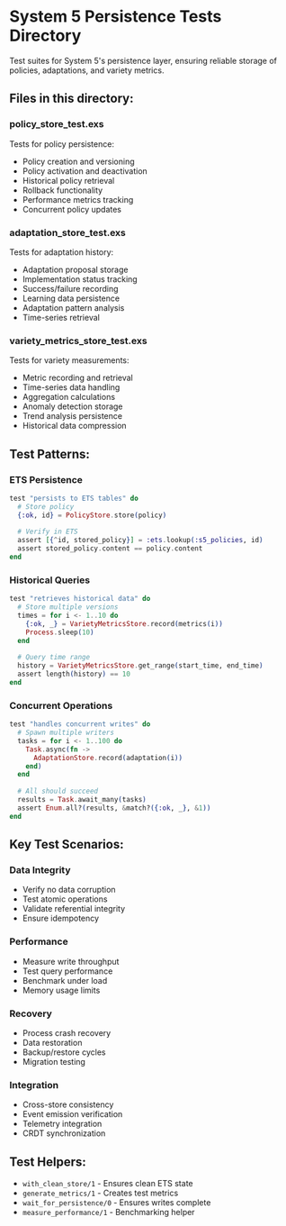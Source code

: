 # System 5 Persistence Tests Directory

Test suites for System 5's persistence layer, ensuring reliable storage of policies, adaptations, and variety metrics.

## Files in this directory:

### policy_store_test.exs
Tests for policy persistence:
- Policy creation and versioning
- Policy activation and deactivation
- Historical policy retrieval
- Rollback functionality
- Performance metrics tracking
- Concurrent policy updates

### adaptation_store_test.exs
Tests for adaptation history:
- Adaptation proposal storage
- Implementation status tracking
- Success/failure recording
- Learning data persistence
- Adaptation pattern analysis
- Time-series retrieval

### variety_metrics_store_test.exs
Tests for variety measurements:
- Metric recording and retrieval
- Time-series data handling
- Aggregation calculations
- Anomaly detection storage
- Trend analysis persistence
- Historical data compression

## Test Patterns:

### ETS Persistence
```elixir
test "persists to ETS tables" do
  # Store policy
  {:ok, id} = PolicyStore.store(policy)
  
  # Verify in ETS
  assert [{^id, stored_policy}] = :ets.lookup(:s5_policies, id)
  assert stored_policy.content == policy.content
end
```

### Historical Queries
```elixir
test "retrieves historical data" do
  # Store multiple versions
  times = for i <- 1..10 do
    {:ok, _} = VarietyMetricsStore.record(metrics(i))
    Process.sleep(10)
  end
  
  # Query time range
  history = VarietyMetricsStore.get_range(start_time, end_time)
  assert length(history) == 10
end
```

### Concurrent Operations
```elixir
test "handles concurrent writes" do
  # Spawn multiple writers
  tasks = for i <- 1..100 do
    Task.async(fn ->
      AdaptationStore.record(adaptation(i))
    end)
  end
  
  # All should succeed
  results = Task.await_many(tasks)
  assert Enum.all?(results, &match?({:ok, _}, &1))
end
```

## Key Test Scenarios:

### Data Integrity
- Verify no data corruption
- Test atomic operations
- Validate referential integrity
- Ensure idempotency

### Performance
- Measure write throughput
- Test query performance
- Benchmark under load
- Memory usage limits

### Recovery
- Process crash recovery
- Data restoration
- Backup/restore cycles
- Migration testing

### Integration
- Cross-store consistency
- Event emission verification
- Telemetry integration
- CRDT synchronization

## Test Helpers:
- `with_clean_store/1` - Ensures clean ETS state
- `generate_metrics/1` - Creates test metrics
- `wait_for_persistence/0` - Ensures writes complete
- `measure_performance/1` - Benchmarking helper